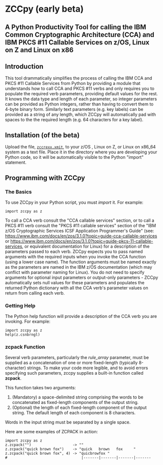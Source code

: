 # ZCCpy (early beta)
## A Python Productivity Tool for calling the IBM Common Cryptographic Architecture (CCA) and IBM PKCS #11 Callable Services on z/OS, Linux on Z and Linux on x86
## Introduction
This tool drammatically simplifies the process of calling the IBM CCA and PKCS #11 Callable Services from Python by providing a module that understands how to call CCA and PKCS #11 verbs and only requires you to populate the required verb parameters, providing default values for the rest.  It knows the data type and length of each parameter, so integer parameters can be provided as Python integers, rather than having to convert them to 4-byte binary form.  Similarly text parameters (e.g. key labels) can be provided as a string of any length, which ZCCpy will automatically pad with spaces to the the required length (e.g. 64 characters for a key label).

## Installation (of the beta)
Upload the file, [`zccrexx.xmit`](https://github.com/admattingly/ZCCREXX/blob/main/zccrexx.xmit), to your z/OS , Linux on Z, or Linux on x86_64 system as a text file.  Place it in the directory where you are developing your Python code, so it will be automatically visible to the Python "import" statement.
## Programming with ZCCpy
### The Basics
To use ZCCpy in your Python script, you must _import_ it.  For example:
```
import zccpy as z
```
To call a CCA verb consult the "CCA callable services" section, or to call a PKCS #11 verb consult the "PKCS #11 callable services" section of the "IBM z/OS Cryptographic Services ICSF Application Programmer's Guide" (see: https://www.ibm.com/docs/en/zos/3.1.0?topic=guide-cca-callable-services or https://www.ibm.com/docs/en/zos/3.1.0?topic=guide-pkcs-11-callable-services, or equivalent documentation for Linux) for a description of the parameters passed to each verb.  ZCCpy expects you to pass named arguments with the required inputs when you invoke the CCA function (using a lower case name).  The function arguments must be named exactly as the parameters are named in the IBM z/OS documentation (which may conflict with parameter naming for Linux).  You do not need to specify arguments for optional input parameters or output-only parameters - ZCCpy automatically sets null values for these parameters and populates the returned Python dictionary with all the CCA verb's parameter values on return from calling each verb.
### Getting Help
The Python help function will provide a description of the CCA verb you are invoking.  For example:
```
import zccpy as z
help(z.csnbrngl)
```
### zcpack Function
Several verb parameters, particularly the _rule_array_ parameter, must be supplied as a concatenation of one or more fixed-length (typically 8-character) strings.  To make your code more legible, and to avoid errors specifying such parameters, zccpy supplies a built-in function called __zcpack__.

This function takes two arguments:
1. (Mandatory) a space-delimited string comprising the words to be concatenated as fixed-length components of the output string.
2. (Optional) the length of each fixed-length component of the output string. The default length of each component is 8 characters.

Words in the input string must be separated by a single space.

Here are some examples of ZCPACK in action:
```
import zccpy as z
z.zcpack("")                   -> ""
z.zcpack("quick brown fox")    -> "quick   brown   fox     "
z.zcpack("quick brown fox", 4) -> "quicbrowfox "
#                                  |-------|-------|-------|-------
```
